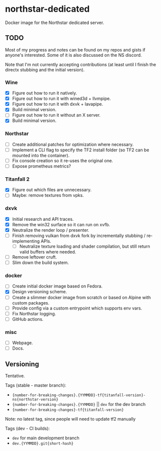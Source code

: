 # northstar-dedicated
Docker image for the Northstar dedicated server.

## TODO

Most of my progress and notes can be found on my repos and gists if anyone's interested. Some of it is also discussed on the NS discord.

Note that I'm not currently accepting contributions (at least until I finish the directx stubbing and the initial version).

### Wine

- [X] Figure out how to run it natively.
- [X] Figure out how to run it with wined3d + llvmpipe.
- [X] Figure out how to run it with dxvk + lavapipe.
- [X] Build minimal version.
- [ ] Figure out how to run it without an X server.
- [X] Build minimal version.

### Northstar

- [ ] Create additional patches for optimization where necessary.
- [ ] Implement a CLI flag to specify the TF2 install folder (so TF2 can be mounted into the container).
- [ ] Fix console creation so it re-uses the original one.
- [ ] Expose prometheus metrics?

### Titanfall 2

- [X] Figure out which files are unnecessary.
- [ ] Maybe: remove textures from vpks.

### dxvk

- [X] Initial research and API traces.
- [X] Remove the win32 surface so it can run on xvfb.
- [X] Neutralize the render loop / presenter.
- [ ] Finish removing vulkan from dxvk fork by incrementally stubbing / re-implementing APIs.
  - [ ] Neutralize texture loading and shader compilation, but still return valid buffers where needed.
- [ ] Remove leftover cruft.
- [ ] Slim down the build system.

### docker

- [ ] Create initial docker image based on Fedora.
- [X] Design versioning scheme.
- [ ] Create a slimmer docker image from scratch or based on Alpine with custom packages.
- [ ] Provide config via a custom entrypoint which supports env vars.
- [ ] Fix Northstar logging.
- [ ] GitHub actions.

### misc

- [ ] Webpage.
- [ ] Docs.

## Versioning

Tentative.

Tags (stable - master branch):

- `{number-for-breaking-changes}.{YYMMDD}-tf{titanfall-version}-ns{northstar-version}`
- `{number-for-breaking-changes}.{YYMMDD}` || `dev` for the dev branch
- `{number-for-breaking-changes}-tf{titanfall-version}`

Note: no latest tag, since people will need to update tf2 manually

Tags (dev - CI builds):
- `dev` for main development branch
- `dev.{YYMMDD}.git{short-hash}`
